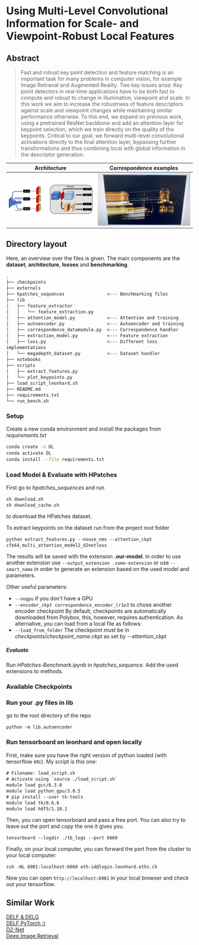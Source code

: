# Using Multi-Level Convolutional Information for Scale- and Viewpoint-Robust Local Features

## Abstract
> Fast and robust key point detection and feature matching is an important task for many problems in computer vision, for example Image Retrieval and Augmented Reality.
Two key issues arise: Key point detectors in real-time applications have to be both fast to compute and robust to change in illumination, viewpoint and scale.
In this work we aim to increase the robustness of feature descriptors against scale and viewpoint changes while maintaining similar performance otherwise.
To this end, we expand on previous work, using a pretrained ResNet backbone and add an attention layer for keypoint selection, which we train directly on the quality of the keypoints.
Critical to our goal, we forward multi-level convolutional activations directly to the final attention layer, bypassing further transformations and thus combining local with global information in the descriptor generation.

  Architecture             | Correspondence examples
:-------------------------:|:-------------------------:
![Architecture](img/ArchitectureFinal.png) | ![Correspondence examples](img/CorrespondenceExamples.png)

## Directory layout
Here, an overview over the files is given. The main components are the **dataset**, **architecture**, **losses** and **benchmarking**.
```
.
├── checkpoints
├── externals
├── hpatches_sequences                <--- Benchmarking files
├── lib
│   ├── feature_extractor
│   │   └── feature_extraction.py
│   ├── attention_model.py            <--- Attention and training
│   ├── autoencoder.py                <--- Autoencoder and training
│   ├── correspondence_datamodule.py  <--- Correspondence handler
│   ├── extraction_model.py           <--- Feature extraction
│   ├── loss.py                       <--- Different loss implementations
│   └── megadepth_dataset.py          <--- Dataset handler
├── notebooks
├── scripts
│   ├── extract_features.py
│   └── plot_keypoints.py
├── load_script_leonhard.sh
├── README.md
├── requirements.txt
└── run_bench.sh
```

### Setup
Create a new conda environment and install the packages from *requirements.txt*
```bash
conda create -n DL
conda activate DL
conda install --file requirements.txt
```

### Load Model & Evaluate with HPatches
First go to *hpatches_sequences* and run
```
sh download.sh
sh download_cache.sh
```
to download the HPatches dataset.

To extract keypoints on the dataset run from the project root folder
```
python extract_features.py --nouse_nms --attention_ckpt cfe64_multi_attention_model2_d2netloss
```
The results will be saved with the extension **.our-model**. In order to use another extension use `--output_extension .some-extension` or use `--smart_name` in order to generate an extension based on the used model and parameters.

Other useful parameters: 
* `--nogpu` if you don't have a GPU 
* `--encoder_ckpt correspondence_encoder_lr1e3` to chose another encoder checkpoint
By default, checkpoints are automatically downloaded from Polybox, this, however, requires authentication. As alternative, you can load from a local file as follows: 
* `--load_from_folder` The checkpoint must be in *checkpoints/checkpoint_name.ckpt* as set by --attention_ckpt

##### Evaluate
Run *HPatches-Benchmark.ipynb* in *hpatches_sequence*. Add the used extensions to methods.

### Available Checkpoints

### Run your .py files in lib
go to the root directory of the repo
```
python -m lib.autoencoder
```

### Run tensorboard on leonhard and open locally
First, make sure you have the right version of python loaded (with tensorflow etc).
My script is this one:
```
# Filename: load_script.sh
# Activate using `source ./load_script.sh`
module load gcc/6.3.0
module load python_gpu/3.8.5
# pip install --user tk-tools
module load tk/8.6.6
module load hdf5/1.10.1
```
Then, you can open tensorboard and pass a free port. You can also try to leave out the port and copy the one it gives you.
```
tensorboard --logdir ./tb_logs --port 6660
```
Finally, on your local computer, you can forward the port from the cluster to your local computer:
```
ssh -NL 6001:localhost:6660 eth-id@login.leonhard.ethz.ch
```
Now you can open `http://localhost:6001` in your local browser and check out your tensorflow.

## Similar Work
[DELF & DELG](https://github.com/tensorflow/models/tree/master/research/delf)  
[DELF PyTorch :) ](https://github.com/nashory/DeLF-pytorch)  
[D2-Net](https://github.com/mihaidusmanu/d2-net)  
[Deep Image Retrieval](https://github.com/naver/deep-image-retrieval)  
